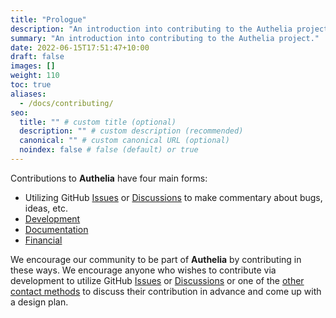 ```yaml
---
title: "Prologue"
description: "An introduction into contributing to the Authelia project."
summary: "An introduction into contributing to the Authelia project."
date: 2022-06-15T17:51:47+10:00
draft: false
images: []
weight: 110
toc: true
aliases:
  - /docs/contributing/
seo:
  title: "" # custom title (optional)
  description: "" # custom description (recommended)
  canonical: "" # custom canonical URL (optional)
  noindex: false # false (default) or true
---
```


Contributions to __Authelia__ have four main forms:

* Utilizing GitHub [Issues] or [Discussions] to make commentary about bugs, ideas, etc.
* [Development](../development/introduction.md)
* [Documentation](documentation-contributions.md)
* [Financial](financial.md)

We encourage our community to be part of __Authelia__ by contributing in these ways. We encourage anyone who wishes to
contribute via development to utilize GitHub [Issues] or [Discussions] or one of the
[other contact methods](../../information/contact.md) to discuss their contribution in advance and come up with a design
plan.

[Issues]: https://github.com/authelia/authelia/issues
[Discussions]: https://github.com/authelia/authelia/discussions
